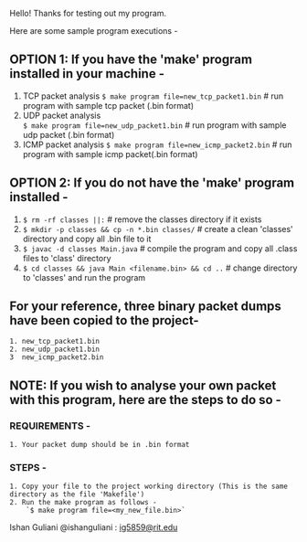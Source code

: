 Hello!
Thanks for testing out my program.

Here are some sample program executions -

## OPTION 1: If you have the 'make' program installed in your machine -
1. TCP packet analysis
	`$ make program file=new_tcp_packet1.bin`		# run program with sample tcp packet (.bin format)
2. UDP packet analysis					
	`$ make program file=new_udp_packet1.bin`		# run program with sample udp packet (.bin format)
3. ICMP packet analysis
	`$ make program file=new_icmp_packet2.bin`	# run program with sample icmp packet(.bin format)

## OPTION 2: If you do not have the 'make' program installed -
1. `$ rm -rf classes ||:`					# remove the classes directory if it exists
2. `$ mkdir -p classes && cp -n *.bin classes/`		# create a clean 'classes' directory and copy all .bin file to it
3. `$ javac -d classes Main.java`				# compile the program and copy all .class files to 'class' directory
4. `$ cd classes && java Main <filename.bin> && cd ..`	# change directory to 'classes' and run the program


## For your reference, three binary packet dumps have been copied to the project-
	1. new_tcp_packet1.bin
	2. new_udp_packet1.bin
	3  new_icmp_packet2.bin


## NOTE: If you wish to analyse your own packet with this program, here are the steps to do so -
### REQUIREMENTS -
	1. Your packet dump should be in .bin format
### STEPS -
	1. Copy your file to the project working directory (This is the same directory as the file 'Makefile')
	2. Run the make program as follows -	
		`$ make program file=<my_new_file.bin>`


Ishan Guliani
@ishanguliani : ig5859@rit.edu
